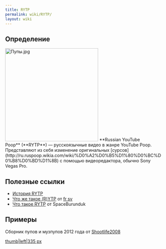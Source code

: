 ```yaml
---
title: RYTP
permalink: wiki/RYTP/
layout: wiki
---
```


## Определение

<img src="Пупы.jpg" title="fig:Пупы.jpg" width="300" height="300" alt="Пупы.jpg" />
**Russian YouTube Poop** (**RYTP**) — русскоязычные видео в жанре
YouTube Poop. Представляют из себя изменение
оригинальных [сурсов](http://ru.ruspoop.wikia.com/wiki/%D0%A2%D0%B5%D1%80%D0%BC%D0%B8%D0%BD%D1%8B) с
помощью видеоредактора, обычно Sony Vegas Pro.

## Полезные ссылки

-   [История RYTP](История_RYTP "wikilink")
-   [Что же такое
    (R)YTP](https://www.youtube.com/watch?v=P2250CFWUto) от [fr
    sv](fr_sv "wikilink")
-   [Что такое RYTP](https://youtu.be/OVX8VPU2t-8) от SpaceBurunduk

## Примеры

Сборник пупов и музпупов 2012 года
от [Shootlife2008](http://ru.ruspoop.wikia.com/wiki/Shootlife2008)

[thumb\|left\|335 px](Файл:Сборник_ПУПов "wikilink")
